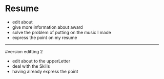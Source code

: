# Resume

* edit about
* give more information about award 
* solve the problem of putting on the music I made
* express the point on my resume
***
#version editting 2
*   edit about to the upperLetter
*   deal with the Skills
*   having already express the point

